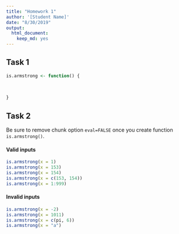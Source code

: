 ```yaml
---
title: "Homework 1"
author: '[Student Name]'
date: "8/30/2019"
output: 
  html_document:
    keep_md: yes
---
```




## Task 1


```r
is.armstrong <- function() {
  
  
  
}
```



## Task 2

Be sure to remove chunk option `eval=FALSE` once you create function
`is.armstrong()`.

#### Valid inputs


```r
is.armstrong(x = 1)
is.armstrong(x = 153)
is.armstrong(x = 154)
is.armstrong(x = c(153, 154))
is.armstrong(x = 1:999)
```

#### Invalid inputs


```r
is.armstrong(x = -2)
is.armstrong(x = 1011)
is.armstrong(x = c(pi, 6))
is.armstrong(x = "a")
```

